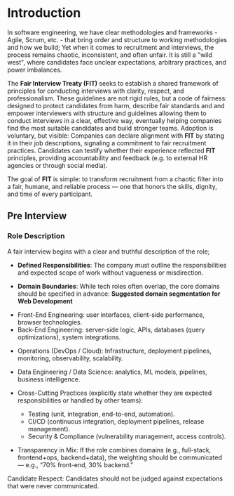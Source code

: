 # Introduction
In software engineering, we have clear methodologies and frameworks - Agile, Scrum, etc. - that bring order and structure to working methodologies and how we build; 
Yet when it comes to recruitment and interviews, the process remains chaotic, inconsistent, and often unfair. It is still a "wild west", where candidates face unclear expectations, arbitrary practices, and power imbalances.

The **Fair Interview Treaty (FIT)** seeks to establish a shared framework of principles for conducting interviews with clarity, respect, and professionalism. These guidelines are not rigid rules, but a code of fairness: designed to protect candidates from harm, describe fair standards and and empower interviewers with structure and guidelines allowing them to conduct interviews in a clear, effective way, eventually helping companies find the most suitable candidates and build stronger teams.
Adoption is voluntary, but visible:
Companies can declare alignment with **FIT** by stating it in their job descriptions, signaling a commitment to fair recruitment practices.
Candidates can testify whether their experience reflected **FIT** principles, providing accountability and feedback (e.g. to external HR agencies or through social media).

The goal of **FIT** is simple: to transform recruitment from a chaotic filter into a fair, humane, and reliable process — one that honors the skills, dignity, and time of every participant.

## Pre Interview

### Role Description
A fair interview begins with a clear and truthful description of the role;
- **Defined Responsibilities**: The company must outline the responsibilities and expected scope of work without vagueness or misdirection.

- **Domain Boundaries**: While tech roles often overlap, the core domains should be specified in advance:
**Suggested domain segmentation for Web Development**
* Front-End Engineering: user interfaces, client-side performance, browser technologies.
* Back-End Engineering: server-side logic, APIs, databases (query optimizations), system integrations.
- Operations (DevOps / Cloud): Infrastructure, deployment pipelines, monitoring, observability, scalability.
- Data Engineering / Data Science: analytics, ML models, pipelines, business intelligence.
- Cross-Cutting Practices (explicitly state whether they are expected responsibilities or handled by other teams):
  * Testing (unit, integration, end-to-end, automation).
  * CI/CD (continuous integration, deployment pipelines, release management).
  * Security & Compliance (vulnerability management, access controls).

- Transparency in Mix: If the role combines domains (e.g., full-stack, frontend+ops, backend+data), the weighting should be communicated — e.g., “70% front-end, 30% backend.”


Candidate Respect: Candidates should not be judged against expectations that were never communicated.

